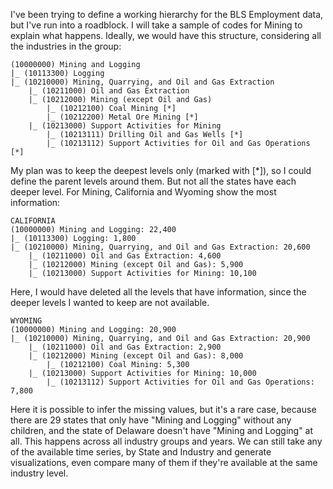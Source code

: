 I've been trying to define a working hierarchy for the BLS Employment data, but I've run into a roadblock. I will take a sample of codes for Mining to explain what happens. Ideally, we would have this structure, considering all the industries in the group:

```
(10000000) Mining and Logging
|_ (10113300) Logging
|_ (10210000) Mining, Quarrying, and Oil and Gas Extraction
    |_ (10211000) Oil and Gas Extraction
    |_ (10212000) Mining (except Oil and Gas)
        |_ (10212100) Coal Mining [*]
        |_ (10212200) Metal Ore Mining [*]
    |_ (10213000) Support Activities for Mining
        |_ (10213111) Drilling Oil and Gas Wells [*]
        |_ (10213112) Support Activities for Oil and Gas Operations [*]
```

My plan was to keep the deepest levels only (marked with [*]), so I could define the parent levels around them. But not all the states have each deeper level. For Mining, California and Wyoming show the most information:

```
CALIFORNIA
(10000000) Mining and Logging: 22,400
|_ (10113300) Logging: 1,800
|_ (10210000) Mining, Quarrying, and Oil and Gas Extraction: 20,600
    |_ (10211000) Oil and Gas Extraction: 4,600
    |_ (10212000) Mining (except Oil and Gas): 5,900
    |_ (10213000) Support Activities for Mining: 10,100
```

Here, I would have deleted all the levels that have information, since the deeper levels I wanted to keep are not available.

```
WYOMING
(10000000) Mining and Logging: 20,900
|_ (10210000) Mining, Quarrying, and Oil and Gas Extraction: 20,900
    |_ (10211000) Oil and Gas Extraction: 2,900
    |_ (10212000) Mining (except Oil and Gas): 8,000
        |_ (10212100) Coal Mining: 5,300
    |_ (10213000) Support Activities for Mining: 10,000
        |_ (10213112) Support Activities for Oil and Gas Operations: 7,800
```

Here it is possible to infer the missing values, but it's a rare case, because there are 29 states that only have "Mining and Logging" without any children, and the state of Delaware doesn't have "Mining and Logging" at all. This happens across all industry groups and years. We can still take any of the available time series, by State and Industry and generate visualizations, even compare many of them if they're available at the same industry level.